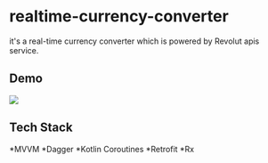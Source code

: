 # realtime-currency-converter
it's a real-time currency converter which is powered by Revolut apis service.


## Demo



![](revolutCC_gif.gif)


## Tech Stack
*MVVM
*Dagger
*Kotlin Coroutines
*Retrofit
*Rx
